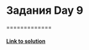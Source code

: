 # Задания Day 9
=============

#### [Link to solution](https://github.com/Ghyro/EPAM-.NET-Training/tree/master/NET.W.2018.Korzun.09)
